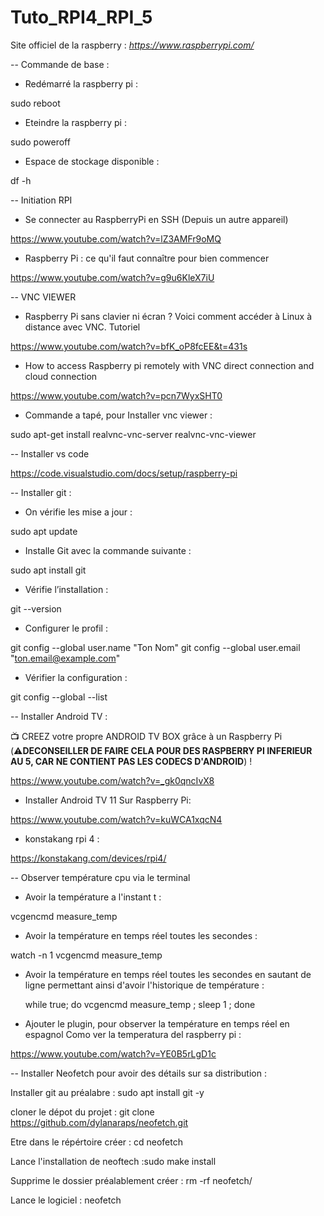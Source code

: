 # Tuto_RPI4_RPI_5

Site officiel de la raspberry : *https://www.raspberrypi.com/*

-- Commande de base : 

- Redémarré la raspberry pi : 

sudo reboot 

- Eteindre la raspberry pi :

sudo poweroff

- Espace de stockage disponible :

df -h

-- Initiation RPI

- Se connecter au RaspberryPi en SSH (Depuis un autre appareil)

https://www.youtube.com/watch?v=lZ3AMFr9oMQ

- Raspberry Pi : ce qu'il faut connaître pour bien commencer

https://www.youtube.com/watch?v=g9u6KleX7iU

-- VNC VIEWER

- Raspberry Pi sans clavier ni écran ? Voici comment accéder à Linux à distance avec VNC. Tutoriel

https://www.youtube.com/watch?v=bfK_oP8fcEE&t=431s

- How to access Raspberry pi remotely with VNC direct connection and cloud connection

https://www.youtube.com/watch?v=pcn7WyxSHT0

- Commande a tapé, pour Installer vnc viewer   : 

sudo apt-get install realvnc-vnc-server realvnc-vnc-viewer

-- Installer vs code 

https://code.visualstudio.com/docs/setup/raspberry-pi


-- Installer git :


- On vérifie les mise a jour : 

sudo apt update

- Installe Git avec la commande suivante :

sudo apt install git

- Vérifie l’installation : 

git --version

- Configurer le profil :

git config --global user.name "Ton Nom"
git config --global user.email "ton.email@example.com"

- Vérifier la configuration : 

git config --global --list


-- Installer Android TV :

📺 CREEZ votre propre ANDROID TV BOX grâce à un Raspberry Pi (⚠️**DECONSEILLER DE FAIRE CELA POUR DES RASPBERRY PI INFERIEUR AU 5, CAR NE CONTIENT PAS LES CODECS D'ANDROID**) !

https://www.youtube.com/watch?v=_gk0qncIvX8 

- Installer Android TV 11 Sur Raspberry Pi:

https://www.youtube.com/watch?v=kuWCA1xqcN4

- konstakang rpi 4 : 

https://konstakang.com/devices/rpi4/

-- Observer température cpu via le terminal

- Avoir la température a l'instant t : 

vcgencmd measure_temp

- Avoir la température en temps réel toutes les secondes : 

watch -n 1 vcgencmd measure_temp

- Avoir la température en temps réel toutes les secondes en sautant de ligne permettant ainsi d'avoir l'historique de température :

  while true; do vcgencmd measure_temp ; sleep 1 ; done

- Ajouter le plugin, pour observer la température en temps réel en espagnol Como ver la temperatura del raspberry pi :

https://www.youtube.com/watch?v=YE0B5rLgD1c

-- Installer Neofetch pour avoir des détails sur sa distribution :

Installer git au préalabre : sudo apt install git -y

cloner le dépot du projet : git clone https://github.com/dylanaraps/neofetch.git

Etre dans le répértoire créer : cd neofetch

Lance l'installation de neoftech :sudo make install

Supprime le dossier préalablement créer : rm -rf neofetch/

Lance le logiciel : neofetch


